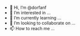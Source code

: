 - 👋 Hi, I’m @dorfanf
- 👀 I’m interested in ...
- 🌱 I’m currently learning ...
- 💞️ I’m looking to collaborate on ...
- 📫 How to reach me ...

<!---
dorfanf/dorfanf is a ✨ special ✨ repository because its `README.md` (this file) appears on your GitHub profile.
You can click the Preview link to take a look at your changes.
--->
